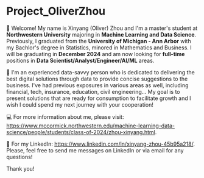 # Project_OliverZhou

🙋 Welcome! My name is Xinyang (Oliver) Zhou and I'm a master's student at **Northwestern University** majoring in **Machine Learning and Data Science**. Previously, I graduated from the **University of Michigan - Ann Arbor** with my Bachlor's degree in Statistics, minored in Mathematics and Business. I will be graduating in **December 2024** and am now looking for **full-time** positions in **Data Scientist/Analyst/Engineer/AI/ML** areas. 

📒 I'm an experienced data-savvy person who is dedicated to delivering the best digital solutions through data to provide concise suggestions to the business. I've had previous exposures in various areas as well, including financial, tech, insurance, education, civil engineering... My goal is to present solutions that are ready for consumption to facilitate growth and I wish I could spend my next journey with your cooperation!

💻 For more information about me, please visit: https://www.mccormick.northwestern.edu/machine-learning-data-science/people/students/class-of-2024/zhou-xinyang.html.

🪪 For my LinkedIn: https://www.linkedin.com/in/xinyang-zhou-45b95a218/. Please, feel free to send me messages on LinkedIn or via email for any questions!

Thank you!




